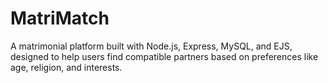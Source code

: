 # MatriMatch
A matrimonial platform built with Node.js, Express, MySQL, and EJS, designed to help users find compatible partners based on preferences like age, religion, and interests.
